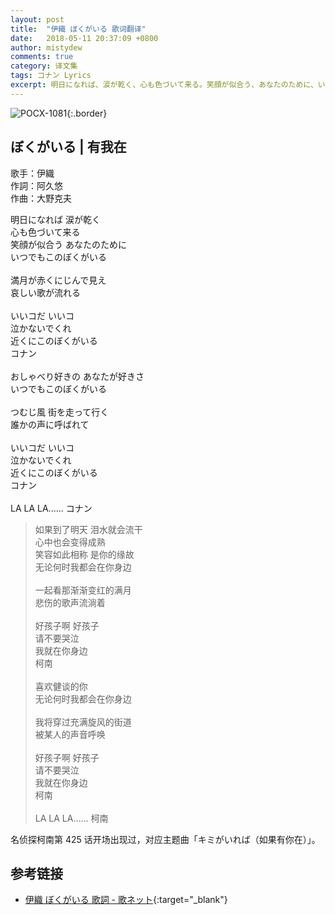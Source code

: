 ```yaml
---
layout: post
title:  "伊織 ぼくがいる 歌词翻译"
date:   2018-05-11 20:37:09 +0800
author: mistydew
comments: true
category: 译文集
tags: コナン Lyrics
excerpt: 明日になれば、涙が乾く、心も色づいて来る。笑顔が似合う、あなたのために、いつでもこのぼくがいる。
---
```

![POCX-1081](https://mistydew.github.io/assets/images/cover/dc/POCX-1081.jpg){:.border}

## ぼくがいる | 有我在

歌手：伊織<br>
作詞：阿久悠<br>
作曲：大野克夫

<div class="lyric-original">
<p>
明日になれば 涙が乾く<br>
心も色づいて来る<br>
笑顔が似合う あなたのために<br>
いつでもこのぼくがいる<br>
<br>
満月が赤くにじんで見え<br>
哀しい歌が流れる<br>
<br>
いいコだ いいコ<br>
泣かないでくれ<br>
近くにこのぼくがいる<br>
コナン<br>
<br>
おしゃべり好きの あなたが好きさ<br>
いつでもこのぼくがいる<br>
<br>
つむじ風 街を走って行く<br>
誰かの声に呼ばれて<br>
<br>
いいコだ いいコ<br>
泣かないでくれ<br>
近くにこのぼくがいる<br>
コナン<br>
<br>
LA LA LA...... コナン
</p>
</div>

<div class="lyric-translation">
<blockquote>
如果到了明天 泪水就会流干<br>
心中也会变得成熟<br>
笑容如此相称 是你的缘故<br>
无论何时我都会在你身边<br>
<br>
一起看那渐渐变红的满月<br>
悲伤的歌声流淌着<br>
<br>
好孩子啊 好孩子<br>
请不要哭泣<br>
我就在你身边<br>
柯南<br>
<br>
喜欢健谈的你<br>
无论何时我都会在你身边<br>
<br>
我将穿过充满旋风的街道<br>
被某人的声音呼唤<br>
<br>
好孩子啊 好孩子<br>
请不要哭泣<br>
我就在你身边<br>
柯南<br>
<br>
LA LA LA...... 柯南
</blockquote>
</div>

名侦探柯南第 425 话开场出现过，对应主题曲「キミがいれば（如果有你在）」。

## 参考链接

* [伊織 ぼくがいる 歌詞 - 歌ネット](https://www.uta-net.com/song/14305){:target="_blank"}
